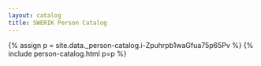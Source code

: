 ```yaml
---
layout: catalog
title: SWERIK Person Catalog
---
```

{% assign p = site.data._person-catalog.i-Zpuhrpb1waGfua75p65Pv %}
{% include person-catalog.html p=p %}

